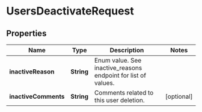 

# UsersDeactivateRequest


## Properties

| Name | Type | Description | Notes |
|------------ | ------------- | ------------- | -------------|
|**inactiveReason** | **String** | Enum value. See inactive_reasons endpoint for list of values. |  |
|**inactiveComments** | **String** | Comments related to this user deletion. |  [optional] |



